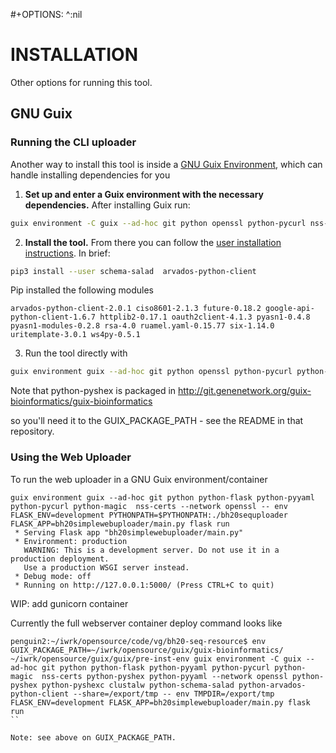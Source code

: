 #+OPTIONS: ^:nil

# INSTALLATION

Other options for running this tool.

## GNU Guix

### Running the CLI uploader

Another way to install this tool is inside a [GNU Guix Environment](https://guix.gnu.org/manual/en/html_node/Invoking-guix-environment.html), which can handle installing dependencies for you

1. **Set up and enter a Guix environment with the necessary dependencies.** After installing Guix run:

```sh
guix environment -C guix --ad-hoc git python openssl python-pycurl nss-certs
```

2. **Install the tool.** From there you can follow the [user installation instructions](#installation-with-pip3---user). In brief:

```sh
pip3 install --user schema-salad  arvados-python-client
```

Pip installed the following modules

```
arvados-python-client-2.0.1 ciso8601-2.1.3 future-0.18.2 google-api-python-client-1.6.7 httplib2-0.17.1 oauth2client-4.1.3 pyasn1-0.4.8 pyasn1-modules-0.2.8 rsa-4.0 ruamel.yaml-0.15.77 six-1.14.0 uritemplate-3.0.1 ws4py-0.5.1
```

3. Run the tool directly with

```sh
guix environment guix --ad-hoc git python openssl python-pycurl python-magic nss-certs python-pyshex -- python3 bh20sequploader/main.py example/sequence.fasta example/maximum_metadata_example.yaml
```

Note that python-pyshex is packaged in
http://git.genenetwork.org/guix-bioinformatics/guix-bioinformatics

so you'll need it to the GUIX_PACKAGE_PATH - see the README in that
repository.

### Using the Web Uploader

To run the web uploader in a GNU Guix environment/container

```
guix environment guix --ad-hoc git python python-flask python-pyyaml python-pycurl python-magic  nss-certs --network openssl -- env FLASK_ENV=development PYTHONPATH=$PYTHONPATH:./bh20sequploader FLASK_APP=bh20simplewebuploader/main.py flask run
 * Serving Flask app "bh20simplewebuploader/main.py"
 * Environment: production
   WARNING: This is a development server. Do not use it in a production deployment.
   Use a production WSGI server instead.
 * Debug mode: off
 * Running on http://127.0.0.1:5000/ (Press CTRL+C to quit)
```

WIP: add gunicorn container

Currently the full webserver container deploy command looks like

```
penguin2:~/iwrk/opensource/code/vg/bh20-seq-resource$ env GUIX_PACKAGE_PATH=~/iwrk/opensource/guix/guix-bioinformatics/ ~/iwrk/opensource/guix/guix/pre-inst-env guix environment -C guix --ad-hoc git python python-flask python-pyyaml python-pycurl python-magic  nss-certs python-pyshex python-pyyaml --network openssl python-pyshex python-pyshexc clustalw python-schema-salad python-arvados-python-client --share=/export/tmp -- env TMPDIR=/export/tmp FLASK_ENV=development FLASK_APP=bh20simplewebuploader/main.py flask run
``

Note: see above on GUIX_PACKAGE_PATH.
